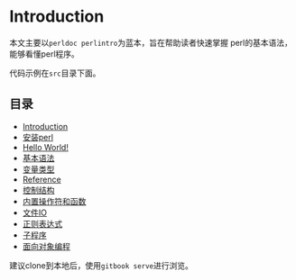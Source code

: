 # Introduction

本文主要以`perldoc perlintro`为蓝本，旨在帮助读者快速掌握
perl的基本语法，能够看懂perl程序。

代码示例在`src`目录下面。


## 目录

* [Introduction](README.md)
* [安装perl](install.md)
* [Hello World!](hello.md)
* [基本语法](syntax.md)
* [变量类型](variable.md)
* [Reference](ref.md)
* [控制结构](control_flow.md)
* [内置操作符和函数](builtin.md)
* [文件IO](fileio.md)
* [正则表达式](regex.md)
* [子程序](subroutine.md)
* [面向对象编程](oo.md)

建议clone到本地后，使用`gitbook serve`进行浏览。
